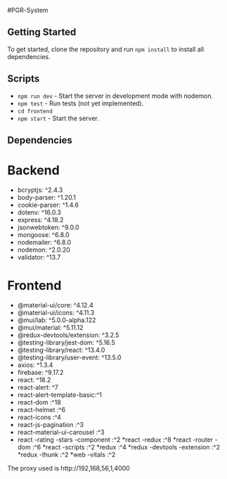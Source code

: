 #PGR-System


## Getting Started

To get started, clone the repository and run `npm install` to install all dependencies.

## Scripts

- `npm run dev` - Start the server in development mode with nodemon.
- `npm test` - Run tests (not yet implemented).
- `cd frontend`
- `npm start` - Start the server.


## Dependencies

# Backend

- bcryptjs: ^2.4.3
- body-parser: ^1.20.1
- cookie-parser: ^1.4.6
- dotenv: ^16.0.3
- express: ^4.18.2
- jsonwebtoken: ^9.0.0
- mongoose: ^6.8.0
- nodemailer: ^6.8.0
- nodemon: ^2.0.20
- validator: ^13.7

# Frontend

- @material-ui/core: ^4.12.4
- @material-ui/icons: ^4.11.3
- @mui/lab: ^5.0.0-alpha.122
- @mui/material: ^5.11.12
- @redux-devtools/extension: ^3.2.5
- @testing-library/jest-dom: ^5.16.5
- @testing-library/react: ^13.4.0
- @testing-library/user-event: ^13.5.0
- axios: ^1.3.4
- firebase: ^9.17.2
- react: ^18.2
- react-alert: ^7
- react-alert-template-basic:^1
- react-dom :^18
- react-helmet :^6
- react-icons :^4
- react-js-pagination :^3
- react-material-ui-carousel :^3
- react -rating -stars -component :^2 *react -redux :^8 *react -router -dom :^6 *react -scripts :^2 *redux :^4 *redux -devtools -extension :^2 *redux -thunk :^2 \*web -vitals :^2

The proxy used is http://192,168,56,1,4000

